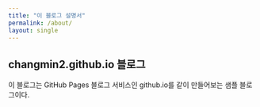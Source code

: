 ```yaml
---
title: "이 블로그 설명서"
permalink: /about/
layout: single
---
```


## changmin2.github.io 블로그

이 블로그는 GitHub Pages 블로그 서비스인 github.io를 같이 만들어보는 샘플 블로그이다.

